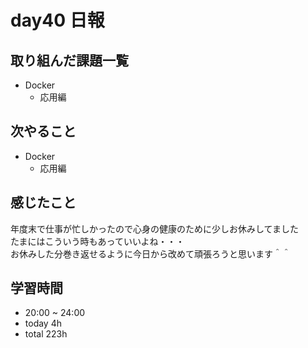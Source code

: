 # day40 日報
## 取り組んだ課題一覧
- Docker
  - 応用編

## 次やること
- Docker
  - 応用編

## 感じたこと
年度末で仕事が忙しかったので心身の健康のために少しお休みしてました  
たまにはこういう時もあっていいよね・・・  
お休みした分巻き返せるように今日から改めて頑張ろうと思います＾＾

## 学習時間
- 20:00 ~ 24:00
- today 4h
- total 223h
